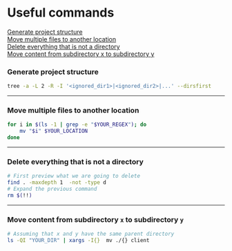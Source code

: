 # Useful commands

[Generate project structure](#generate-project-structure)  
[Move multiple files to another location](#move-multiple-files-to-another-location)  
[Delete everything that is not a directory](#delete-everything-that-is-not-a-directory)  
[Move content from subdirectory x to subdirectory y](#move-content-from-subdirectory-x-to-subdirectory-y)

### Generate project structure

```bash
tree -a -L 2 -R -I '<ignored_dir1>|<ignored_dir2>|...' --dirsfirst
```

---

### Move multiple files to another location
```bash
for i in $(ls -1 | grep -e "$YOUR_REGEX"); do 
    mv "$i" $YOUR_LOCATION 
done
```

---

### Delete everything that is not a directory
```bash
# First preview what we are going to delete
find . -maxdepth 1  -not -type d
# Expand the previous command
rm $(!!)
```

---

### Move content from subdirectory `x` to subdirectory `y`
```bash
# Assuming that x and y have the same parent directory
ls -QI "YOUR_DIR" | xargs -I{}  mv ./{} client